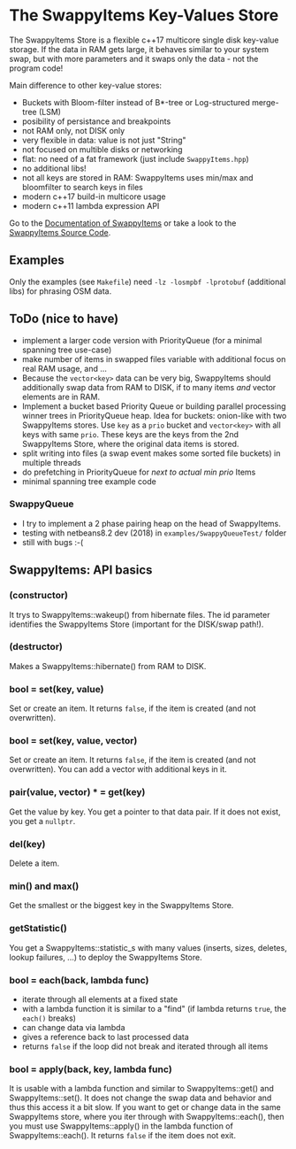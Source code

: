 # The SwappyItems Key-Values Store

The SwappyItems Store is a flexible c++17 multicore single disk key-value storage.
If the data in RAM gets large, it behaves similar to your system swap, but
with more parameters and it swaps only the data - not the program code!

Main difference to other key-value stores:

- Buckets with Bloom-filter instead of B*-tree or Log-structured merge-tree (LSM)
- posibility of persistance and breakpoints
- not RAM only, not DISK only
- very flexible in data: value is not just "String"
- not focused on multible disks or networking
- flat: no need of a fat framework (just include `SwappyItems.hpp`)
- no additional libs!
- not all keys are stored in RAM: SwappyItems uses min/max and bloomfilter to search keys in files
- modern c++17 build-in multicore usage
- modern c++11 lambda expression API

Go to the [Documentation of SwappyItems](https://no-go.github.io/SwappyItems/)
or take a look to the [SwappyItems Source Code](https://github.com/no-go/SwappyItems/).

## Examples

Only the examples (see `Makefile`) need `-lz -losmpbf -lprotobuf` (additional libs) for phrasing OSM data.

## ToDo (nice to have)

- implement a larger code version with PriorityQueue (for a minimal spanning
  tree use-case)
- make number of items in swapped files variable with additional focus on real
  RAM usage, and ...
- Because the `vector<key>` data can be very big, SwappyItems should additionally
  swap data from RAM to DISK, if to many items *and* vector elements are in RAM.
- Implement a bucket based Priority Queue or building parallel processing winner trees in PriorityQueue heap.
  Idea for buckets: onion-like with two SwappyItems stores. Use `key` as
  a `prio` bucket and `vector<key>` with all keys with same `prio`. These keys are the keys from the
  2nd SwappyItems Store, where the original data items is stored.
- split writing into files (a swap event makes some sorted file buckets) in multiple threads
- do prefetching in PriorityQueue for *next to actual min prio* Items
- minimal spanning tree example code

### SwappyQueue

- I try to implement a 2 phase pairing heap on the head of SwappyItems.
- testing with netbeans8.2 dev (2018) in `examples/SwappyQueueTest/` folder
- still with bugs :-(

## SwappyItems: API basics

### (constructor)

It trys to SwappyItems::wakeup() from hibernate files. The id parameter identifies 
the SwappyItems Store (important for the DISK/swap path!).

### (destructor)

Makes a SwappyItems::hibernate() from RAM to DISK.

### bool = set(key, value)

Set or create an item. It returns `false`, if the item is created (and not overwritten).

### bool = set(key, value, vector<keys>)

Set or create an item. It returns `false`, if the item is created (and not overwritten).
You can add a vector with additional keys in it.

### pair(value, vector<keys>) * = get(key)

Get the value by key. You get a pointer to that data pair. If it does not exist, you get a `nullptr`.

### del(key)

Delete a item.

### min() and max()

Get the smallest or the biggest key in the SwappyItems Store.

### getStatistic()

You get a SwappyItems::statistic_s with many values (inserts, sizes, deletes, lookup failures, ...) to
deploy the SwappyItems Store.

### bool = each(back, lambda func)

- iterate through all elements at a fixed state
- with a lambda function it is similar to a "find" (if lambda returns `true`, the `each()` breaks)
- can change data via lambda
- gives a reference back to last processed data
- returns `false` if the loop did not break and iterated through all items

### bool = apply(back, key, lambda func)

It is usable with a lambda function and similar to SwappyItems::get() and SwappyItems::set().
It does not change the swap data and behavior and thus this access it a bit slow.
If you want to get or change data in the same SwappyItems store, where you
iter through with SwappyItems::each(), then you must use SwappyItems::apply() in the lambda
function of SwappyItems::each(). It returns `false` if the item does not exit.

